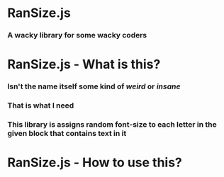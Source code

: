 # RanSize.js
### A wacky library for some wacky coders 

# RanSize.js - What is this?
### Isn't the name itself some kind of *weird* or *insane*
### That is what I need
### This library is assigns random font-size to each letter in the given block that contains text in it

# RanSize.js - How to use this?